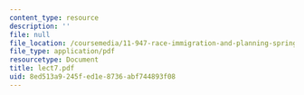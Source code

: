 ```yaml
---
content_type: resource
description: ''
file: null
file_location: /coursemedia/11-947-race-immigration-and-planning-spring-2005/8ed513a9245fed1e8736abf744893f08_lect7.pdf
file_type: application/pdf
resourcetype: Document
title: lect7.pdf
uid: 8ed513a9-245f-ed1e-8736-abf744893f08
---
```

